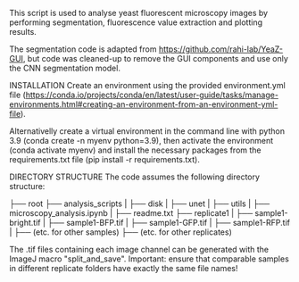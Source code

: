 This script is used to analyse yeast fluorescent microscopy images by
performing segmentation, fluorescence value extraction and plotting
results.

The segmentation code is adapted from
https://github.com/rahi-lab/YeaZ-GUI, but code was cleaned-up to remove
the GUI components and use only the CNN segmentation model.

INSTALLATION Create an environment using the provided environment.yml
file
(https://conda.io/projects/conda/en/latest/user-guide/tasks/manage-environments.html#creating-an-environment-from-an-environment-yml-file).

Alternativelly create a virtual environment in the command line with
python 3.9 (conda create -n myenv python=3.9), then activate the
environment (conda activate myenv) and install the necessary packages
from the requirements.txt file (pip install -r requirements.txt).

DIRECTORY STRUCTURE The code assumes the following directory structure:

├── root ├── analysis_scripts \| ├── disk \| ├── unet \| ├── utils \|
├── microscopy_analysis.ipynb \| ├── readme.txt ├── replicate1 \| ├──
sample1-bright.tif \| ├── sample1-BFP.tif \| ├── sample1-GFP.tif \| ├──
sample1-RFP.tif \| ├── (etc. for other samples) ├── (etc. for other
replicates)

The .tif files containing each image channel can be generated with the
ImageJ macro \"split_and_save\". Important: ensure that comparable
samples in different replicate folders have exactly the same file names!
